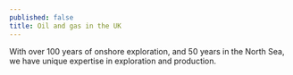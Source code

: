 ```yaml
---
published: false
title: Oil and gas in the UK
---
```

With over 100 years of onshore exploration, and 50 years in the North Sea, we have unique expertise in exploration and production.
